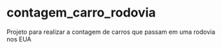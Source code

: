 # contagem_carro_rodovia
Projeto para realizar a contagem de carros que passam em uma rodovia nos EUA
